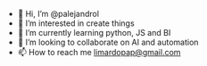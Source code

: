 - 👋 Hi, I’m @palejandrol
- 👀 I’m interested in create things 
- 🌱 I’m currently learning python, JS and BI 
- 💞️ I’m looking to collaborate on AI and automation 
- 📫 How to reach me limardopap@gmail.com

<!---
palejandrol/palejandrol is a ✨ special ✨ repository because its `itjustmemyselfandi.md` (this file) appears on your GitHub profile.
You can click the Preview link to take a look at your changes.
--->
